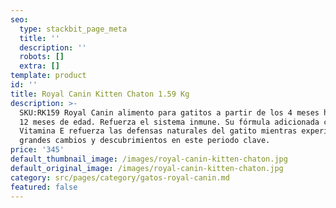 ```yaml
---
seo:
  type: stackbit_page_meta
  title: ''
  description: ''
  robots: []
  extra: []
template: product
id: ''
title: Royal Canin Kitten Chaton 1.59 Kg
description: >-
  SKU:RK159 Royal Canin alimento para gatitos a partir de los 4 meses hasta los
  12 meses de edad. Refuerza el sistema inmune. Su fórmula adicionada con
  Vitamina E refuerza las defensas naturales del gatito mientras experimenta
  grandes cambios y descubrimientos en este periodo clave.
price: '345'
default_thumbnail_image: /images/royal-canin-kitten-chaton.jpg
default_original_image: /images/royal-canin-kitten-chaton.jpg
category: src/pages/category/gatos-royal-canin.md
featured: false
---
```

